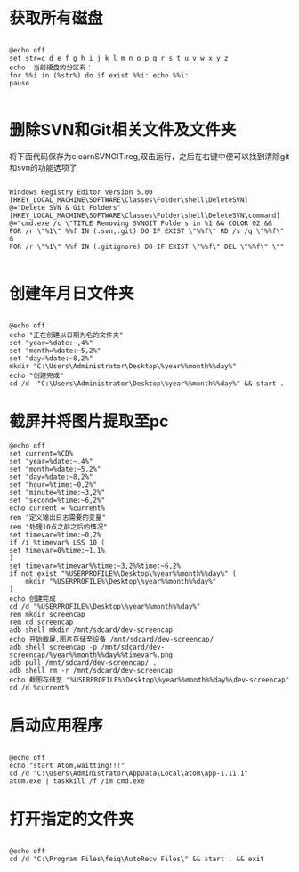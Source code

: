 # 获取所有磁盘
<pre>
<code>
@echo off  
set str=c d e f g h i j k l m n o p q r s t u v w x y z  
echo  当前硬盘的分区有：  
for %%i in (%str%) do if exist %%i: echo %%i:  
pause
</code>
</pre>

# 删除SVN和Git相关文件及文件夹
将下面代码保存为clearnSVNGIT.reg,双击运行，之后在右键中便可以找到清除git和svn的功能选项了
<pre>
<code>
Windows Registry Editor Version 5.00  
[HKEY_LOCAL_MACHINE\SOFTWARE\Classes\Folder\shell\DeleteSVN]  
@="Delete SVN & Git Folders"  
[HKEY_LOCAL_MACHINE\SOFTWARE\Classes\Folder\shell\DeleteSVN\command]
@="cmd.exe /c \"TITLE Removing SVNGIT Folders in %1 && COLOR 02 &&
FOR /r \"%1\" %%f IN (.svn,.git) DO IF EXIST \"%%f\" RD /s /q \"%%f\" &
FOR /r \"%1\" %%f IN (.gitignore) DO IF EXIST \"%%f\" DEL \"%%f\" \""
</code>
</pre>

# 创建年月日文件夹
<pre><code>
@echo off
echo "正在创建以日期为名的文件夹"
set "year=%date:~,4%"
set "month=%date:~5,2%"
set "day=%date:~8,2%"
mkdir "C:\Users\Administrator\Desktop\%year%%month%%day%"
echo "创建完成"
cd /d  "C:\Users\Administrator\Desktop\%year%%month%%day%" && start .
</code></pre>

# 截屏并将图片提取至pc


```
@echo off
set current=%CD%
set "year=%date:~,4%"
set "month=%date:~5,2%"
set "day=%date:~8,2%"
set "hour=%time:~0,2%"
set "minute=%time:~3,2%"
set "second=%time:~6,2%"
echo current = %current%
rem "定义输出日志需要的变量"
rem "处理10点之前之后的情况"
set timevar=%time:~0,2%
if /i %timevar% LSS 10 (
set timevar=0%time:~1,1%
)
set timevar=%timevar%%time:~3,2%%time:~6,2%
if not exist "%USERPROFILE%\Desktop\%year%%month%%day%" (
    mkdir "%USERPROFILE%\Desktop\%year%%month%%day%"
)
echo 创建完成
cd /d "%USERPROFILE%\Desktop\%year%%month%%day%"
rem mkdir screencap
rem cd screencap
adb shell mkdir /mnt/sdcard/dev-screencap
echo 开始截屏,图片存储至设备 /mnt/sdcard/dev-screencap/
adb shell screencap -p /mnt/sdcard/dev-screencap/%year%%month%%day%%timevar%.png
adb pull /mnt/sdcard/dev-screencap/ .
adb shell rm -r /mnt/sdcard/dev-screencap
echo 截图存储至 "%USERPROFILE%\Desktop\%year%%month%%day%\dev-screencap"
cd /d %current%
```


# 启动应用程序
<pre><code>
@echo off
echo "start Atom,waitting!!!"
cd /d "C:\Users\Administrator\AppData\Local\atom\app-1.11.1"
atom.exe | taskkill /f /im cmd.exe
</code></pre>

# 打开指定的文件夹
<pre><code>
@echo off
cd /d "C:\Program Files\feiq\AutoRecv Files\" && start . && exit
</code></pre>

